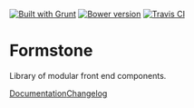 <a href="http://gruntjs.com" target="_blank"><img src="https://cdn.gruntjs.com/builtwith.png" alt="Built with Grunt"></a> 
<a href="http://badge.fury.io/bo/formstone"><img src="https://badge.fury.io/bo/formstone.svg" alt="Bower version"></a> 
<a href="https://travis-ci.org/Formstone/Formstone"><img src="https://travis-ci.org/Formstone/Formstone.svg?branch=master" alt="Travis CI"></a> 

# Formstone 

Library of modular front end components. 

[Documentation](docs/README.md)[Changelog](docs/CHANGELOG.md)